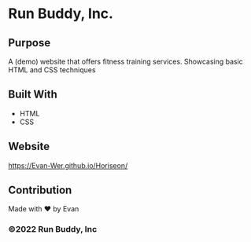 # Run Buddy, Inc.

## Purpose
A (demo) website that offers fitness training services. Showcasing basic HTML and CSS techniques

## Built With
* HTML
* CSS

## Website
https://Evan-Wer.github.io/Horiseon/

## Contribution
Made with ❤️ by Evan

### ©️2022 Run Buddy, Inc 
